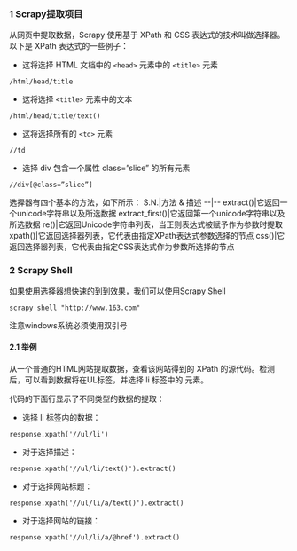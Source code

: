 ### 1 Scrapy提取项目
从网页中提取数据，Scrapy 使用基于 XPath 和 CSS 表达式的技术叫做选择器。以下是 XPath 表达式的一些例子：
- 这将选择 HTML 文档中的 `<head>` 元素中的 `<title>` 元素
```
/html/head/title
```
- 这将选择 `<title>` 元素中的文本
```
/html/head/title/text()
```
- 这将选择所有的 `<td>` 元素
```
//td
```
- 选择 div 包含一个属性 class=”slice” 的所有元素
```
//div[@class=”slice”]
```


选择器有四个基本的方法，如下所示：
S.N.|方法 & 描述
--|--
extract()|它返回一个unicode字符串以及所选数据
extract_first()|它返回第一个unicode字符串以及所选数据
re()|它返回Unicode字符串列表，当正则表达式被赋予作为参数时提取
xpath()|它返回选择器列表，它代表由指定XPath表达式参数选择的节点
css()|它返回选择器列表，它代表由指定CSS表达式作为参数所选择的节点

### 2 Scrapy Shell
如果使用选择器想快速的到到效果，我们可以使用Scrapy Shell

```
scrapy shell "http://www.163.com"
```
注意windows系统必须使用双引号

#### 2.1 举例
从一个普通的HTML网站提取数据，查看该网站得到的 XPath 的源代码。检测后，可以看到数据将在UL标签，并选择 li 标签中的 元素。

代码的下面行显示了不同类型的数据的提取：

- 选择 li 标签内的数据：
```
response.xpath('//ul/li')
```
- 对于选择描述：
```
response.xpath('//ul/li/text()').extract()
```
- 对于选择网站标题：
```
response.xpath('//ul/li/a/text()').extract()
```
- 对于选择网站的链接：
```
response.xpath('//ul/li/a/@href').extract()
```
